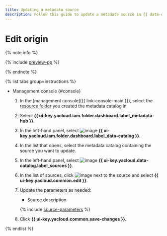 ```yaml
---
title: Updating a metadata source
description: Follow this guide to update a metadata source in {{ data-catalog-full-name }}.
---
```


# Edit origin


{% note info %}

{% include [preview-pp](../../../_includes/preview-pp.md) %}

{% endnote %}


{% list tabs group=instructions %}

- Management console {#console}

    1. In the [management console]({{ link-console-main }}), select the [resource folder](../../../resource-manager/concepts/resources-hierarchy.md#folder) you created the metadata catalog in.
    1. Select **{{ ui-key.yacloud.iam.folder.dashboard.label_metadata-hub }}**.
    1. In the left-hand panel, select ![image](../../../_assets/console-icons/folder-magnifier.svg) **{{ ui-key.yacloud.iam.folder.dashboard.label_data-catalog }}**.
    1. In the list that opens, select the metadata catalog containing the source you want to update.
    1. In the left-hand panel, select ![image](../../../_assets/console-icons/cloud-arrow-up-in.svg) **{{ ui-key.yacloud.data-catalog.label_sources }}**.
    1. In the list of sources, click ![image](../../../_assets/console-icons/ellipsis.svg) next to the source and select **{{ ui-key.yacloud.common.edit }}**.
    1. Update the parameters as needed:

        * Source description.

        {% include [source-parameters](../../../_includes/metadata-hub/data-catalog-source-parameters.md) %}

    1. Click **{{ ui-key.yacloud.common.save-changes }}**.

{% endlist %}
